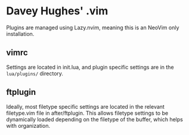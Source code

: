# Davey Hughes' .vim

Plugins are managed using Lazy.nvim, meaning this is an NeoVim only
installation.

## vimrc
Settings are located in init.lua, and plugin specific settings are in
the `lua/plugins/` directory.

## ftplugin
Ideally, most filetype specific settings are located in the relevant
filetype.vim file in after/ftplugin. This allows filetype settings to be
dynamically loaded depending on the filetype of the buffer, which helps with
organization.
